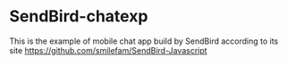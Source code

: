 # SendBird-chatexp
This is the example of mobile chat app build by SendBird according to its site 
https://github.com/smilefam/SendBird-Javascript
